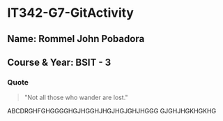 # IT342-G7-GitActivity


## Name: Rommel John Pobadora  
## Course & Year: BSIT - 3


### Quote
> "Not all those who wander are lost."

ABCDRGHFGHGGGGHGJHGGHJHGJHGJGHJHGGG
GJGHJHGKHGKHG
